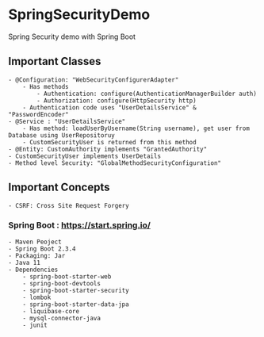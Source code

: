 # SpringSecurityDemo
Spring Security demo with Spring Boot

## Important Classes
    - @Configuration: "WebSecurityConfigurerAdapter" 
        - Has methods
            - Authentication: configure(AuthenticationManagerBuilder auth)
            - Authorization: configure(HttpSecurity http)
        - Authentication code uses "UserDetailsService" & "PasswordEncoder"
    - @Service : "UserDetailsService"
        - Has method: loadUserByUsername(String username), get user from Database using UserRepositoruy
        - CustomSecurityUser is returned from this method
    - @Entity: CustomAuthority implements "GrantedAuthority"
    - CustomSecurityUser implements UserDetails
    - Method level Security: "GlobalMethodSecurityConfiguration"
## Important Concepts
    - CSRF: Cross Site Request Forgery
    
    
### Spring Boot : https://start.spring.io/
    - Maven Peoject
    - Spring Boot 2.3.4
    - Packaging: Jar
    - Java 11
    - Dependencies
        - spring-boot-starter-web
        - spring-boot-devtools
        - spring-boot-starter-security
        - lombok
        - spring-boot-starter-data-jpa
        - liquibase-core
        - mysql-connector-java
        - junit
    
